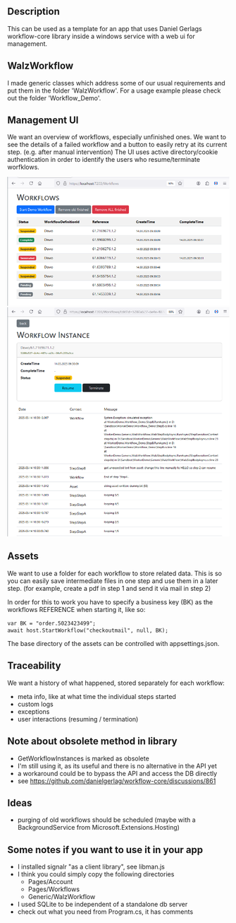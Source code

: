 ## Description
This can be used as a template for an app that uses
Daniel Gerlags workflow-core library
inside a windows service with a web ui for management.

## WalzWorkflow
I made generic classes which address some of our usual
requirements and put them in the folder 'WalzWorkflow'.
For a usage example please check out the folder 'Workflow_Demo'.

## Management UI
We want an overview of workflows, especially unfinished ones.
We want to see the details of a failed workflow and 
a button to easily retry at its current step. (e.g. after manual intervention)
The UI uses active directory/cookie authentication in order to
identify the users who resume/terminate worfklows.

![ui screenshot - overview of workflows](readme_assets/screen01-overview.png)
![ui screenshot - detail of a workflow](readme_assets/screen02-details.png)

## Assets
We want to use a folder for each workflow to store related data.
This is so you can easily save intermediate files in one step
and use them in a later step.
(for example, create a pdf in step 1 and send it via mail in step 2)

In order for this to work you have to specify a business key (BK)
as the workflows REFERENCE when starting it, like so:
```
var BK = "order.5023423499";
await host.StartWorkflow("checkoutmail", null, BK);
```
The base directory of the assets can be controlled with appsettings.json.

## Traceability
We want a history of what happened, stored separately for each workflow:
- meta info, like at what time the individual steps started
- custom logs
- exceptions
- user interactions (resuming / termination)

## Note about obsolete method in library
- GetWorkflowInstances is marked as obsolete
- I'm still using it, as its useful and there is no alternative in the API yet
- a workaround could be to bypass the API and access the DB directly
- see https://github.com/danielgerlag/workflow-core/discussions/861


## Ideas
- purging of old workflows should be scheduled
  (maybe with a BackgroundService from Microsoft.Extensions.Hosting)

## Some notes if you want to use it in your app
- I installed signalr "as a client library", see libman.js
- I think you could simply copy the following directories
  - Pages/Account 
  - Pages/Workflows
  - Generic/WalzWorkflow
- I used SQLite to be independent of a standalone db server
- check out what you need from Program.cs, it has comments

